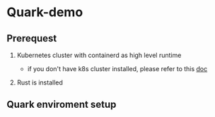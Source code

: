# Quark-demo


## Prerequest
1. Kubernetes cluster with containerd as high level runtime
   - if you don't have k8s cluster installed, please refer to this [doc](https://computingforgeeks.com/deploy-kubernetes-cluster-on-ubuntu-with-kubeadm/)

2. Rust is installed

## Quark enviroment setup



